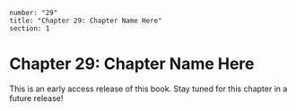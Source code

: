 ```metadata
number: "29"
title: "Chapter 29: Chapter Name Here"
section: 1
```

# Chapter 29: Chapter Name Here

This is an early access release of this book. Stay tuned for this chapter in a future release!